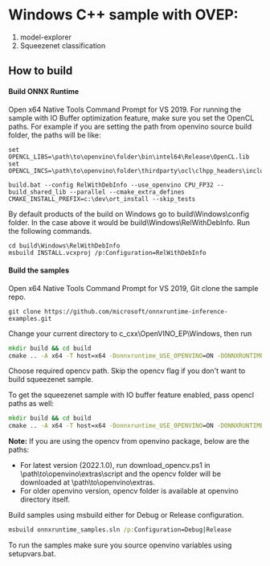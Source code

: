 # Windows C++ sample with OVEP:

1. model-explorer
2. Squeezenet classification

## How to build

#### Build ONNX Runtime
Open x64 Native Tools Command Prompt for VS 2019.
For running the sample with IO Buffer optimization feature, make sure you set the OpenCL paths. For example if you are setting the path from openvino source build folder, the paths will be like:

```
set OPENCL_LIBS=\path\to\openvino\folder\bin\intel64\Release\OpenCL.lib
set OPENCL_INCS=\path\to\openvino\folder\thirdparty\ocl\clhpp_headers\include
```

```
build.bat --config RelWithDebInfo --use_openvino CPU_FP32 --build_shared_lib --parallel --cmake_extra_defines CMAKE_INSTALL_PREFIX=c:\dev\ort_install --skip_tests
```

By default products of the build on Windows go to build\Windows\config folder. In the case above it would be build\Windows\RelWithDebInfo.
Run the following commands.

```
cd build\Windows\RelWithDebInfo
msbuild INSTALL.vcxproj /p:Configuration=RelWithDebInfo
```

#### Build the samples

Open x64 Native Tools Command Prompt for VS 2019, Git clone the sample repo.
```
git clone https://github.com/microsoft/onnxruntime-inference-examples.git
```
Change your current directory to c_cxx\OpenVINO_EP\Windows, then run
```bat
mkdir build && cd build
cmake .. -A x64 -T host=x64 -Donnxruntime_USE_OPENVINO=ON -DONNXRUNTIME_ROOTDIR=c:\dev\ort_install -DOPENCV_ROOTDIR="path\to\opencv"
```
Choose required opencv path. Skip the opencv flag if you don't want to build squeezenet sample.

To get the squeezenet sample with IO buffer feature enabled, pass opencl paths as well:
```bat
mkdir build && cd build
cmake .. -A x64 -T host=x64 -Donnxruntime_USE_OPENVINO=ON -DONNXRUNTIME_ROOTDIR=c:\dev\ort_install -DOPENCV_ROOTDIR="path\to\opencv -DOPENCL_LIB=path\to\openvino\folder\bin\intel64\Release\ -DOPENCL_INCLUDE=path\to\openvino\folder\thirdparty\ocl\clhpp_headers\include"
```

**Note:**
If you are using the opencv from openvino package, below are the paths:
* For latest version (2022.1.0), run download_opencv.ps1 in \path\to\openvino\extras\script and the opencv folder will be downloaded at \path\to\openvino\extras.
* For older openvino version, opencv folder is available at openvino directory itself.

Build samples using msbuild either for Debug or Release configuration.

```bat
msbuild onnxruntime_samples.sln /p:Configuration=Debug|Release
```

To run the samples make sure you source openvino variables using setupvars.bat.
